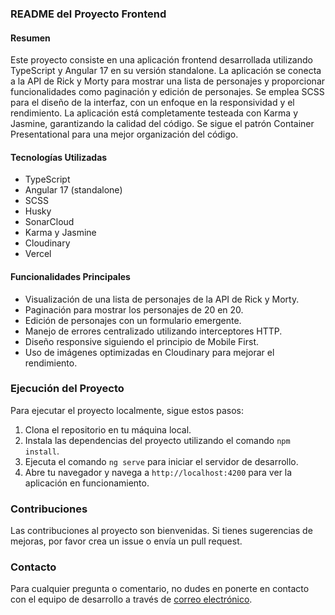 ### README del Proyecto Frontend

#### Resumen

Este proyecto consiste en una aplicación frontend desarrollada utilizando TypeScript y Angular 17 en su versión standalone. La aplicación se conecta a la API de Rick y Morty para mostrar una lista de personajes y proporcionar funcionalidades como paginación y edición de personajes. Se emplea SCSS para el diseño de la interfaz, con un enfoque en la responsividad y el rendimiento. La aplicación está completamente testeada con Karma y Jasmine, garantizando la calidad del código. Se sigue el patrón Container Presentational para una mejor organización del código.

#### Tecnologías Utilizadas

- TypeScript
- Angular 17 (standalone)
- SCSS
- Husky
- SonarCloud
- Karma y Jasmine
- Cloudinary
- Vercel

#### Funcionalidades Principales

- Visualización de una lista de personajes de la API de Rick y Morty.
- Paginación para mostrar los personajes de 20 en 20.
- Edición de personajes con un formulario emergente.
- Manejo de errores centralizado utilizando interceptores HTTP.
- Diseño responsive siguiendo el principio de Mobile First.
- Uso de imágenes optimizadas en Cloudinary para mejorar el rendimiento.

### Ejecución del Proyecto

Para ejecutar el proyecto localmente, sigue estos pasos:

1. Clona el repositorio en tu máquina local.
2. Instala las dependencias del proyecto utilizando el comando `npm install`.
3. Ejecuta el comando `ng serve` para iniciar el servidor de desarrollo.
4. Abre tu navegador y navega a `http://localhost:4200` para ver la aplicación en funcionamiento.

### Contribuciones

Las contribuciones al proyecto son bienvenidas. Si tienes sugerencias de mejoras, por favor crea un issue o envía un pull request.

### Contacto

Para cualquier pregunta o comentario, no dudes en ponerte en contacto con el equipo de desarrollo a través de [correo electrónico](eliasmartinrivas@gmail.com).
